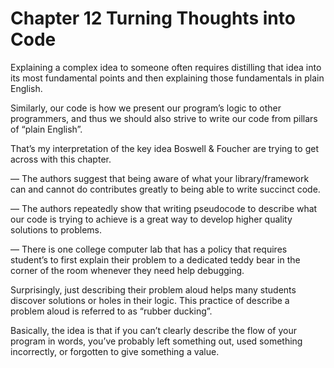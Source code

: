 # Chapter 12 Turning Thoughts into Code

Explaining a complex idea to someone often requires distilling that idea into its most fundamental points and then explaining those fundamentals in plain English.

Similarly, our code is how we present our program’s logic to other programmers, and thus we should also strive to write our code from pillars of “plain English”.

That’s my interpretation of the key idea Boswell & Foucher are trying to get across with this chapter.

— The authors suggest that being aware of what your library/framework can and cannot do contributes greatly to being able to write succinct code.

— The authors repeatedly show that writing pseudocode to describe what our code is trying to achieve is a great way to develop higher quality solutions to problems.

— There is one college computer lab that has a policy that requires student’s to first explain their problem to a dedicated teddy bear in the corner of the room whenever they need help debugging.

Surprisingly, just describing their problem aloud helps many students discover solutions or holes in their logic. This practice of describe a problem aloud is referred to as “rubber ducking”.

Basically, the idea is that if you can’t clearly describe the flow of your program in words, you’ve probably left something out, used something incorrectly, or forgotten to give something a value.